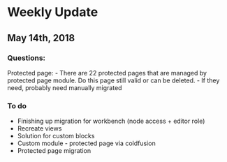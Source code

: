 # Weekly Update

## May 14th, 2018

### Questions:
Protected page: 
    - There are 22 protected pages that are managed by protected page module. Do this page still valid or can be deleted.
    - If they need, probably need manually migrated


### To do
- Finishing up migration for workbench (node access + editor role)
- Recreate views
- Solution for custom blocks
- Custom module - protected page via coldfusion
- Protected page migration
